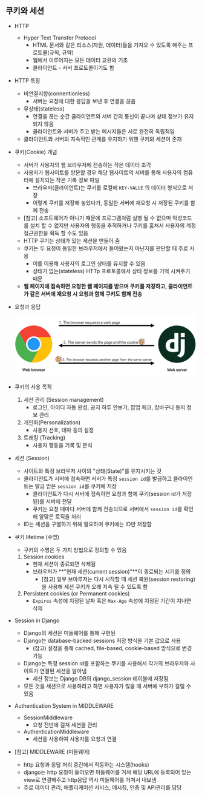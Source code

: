 ## 쿠키와 세션

* HTTP
  
  * Hyper Text Transfer Protocol
    * HTML 문서와 같은 리소스(자원, 데이터)들을 가져오 수 있도록 해주는 프로토콜(규칙, 규약)
    * 웹에서 이루어지는 모든 데이터 교환의 기초
    * 클라이언트 - 서버 프로토콜이기도 함

* HTTP 특징
  
  * 비연결지향(connentionless)
    * 서버는 요청에 대한 응답을 보낸 후 연결을 끊음
  * 무상태(stateless)
    * 연결을 끊는 순간 클라이언트와  서버 간의 통신이 끝나며 상태 정보가 유지되지 않음
    * 클라이언트와 서버가 주고 받는 메시지들은 서로 완전히 독립적임
  * 클라이언트와 서버의 지속적인 관계를 유지하기 위핸 쿠키와 세션이 존재

* 쿠키(Cookie) 개념
  
  * 서버가 사용자의 웹 브라우저에 전송하는 작은 데이터 조각
  * 사용자가 웹사이트를 방문할 경우 해당 웹사이트의 서버를 통해 사용자의 컴퓨터에 설치되는 작은 기록 정보 파일
    * 브라우저(클라이언트)는 쿠키를 로컬에 `KEY-VALUE` 의 데이터 형식으로 저장
    * 이렇게 쿠키를 저장해 놓았다가, 동일한 서버에 재요청 시 저장된 쿠키를 함께 전송
  * [참고]  소프트웨어가 아니기 때문에 프로그램처럼 실행 될 수 없으며 악성코드를 설치 할 수 없지만 사용자의 행동을 추적하거나 쿠키를 훔쳐서 사용자의 계정 접근권한을 획득 할 수도 있음
  * HTTP 쿠기는 상태가 있는 세션을 만들어 줌
  * 쿠키는 두 요청이 동일한 브라우저에서 들어왔는지 아닌지를 판단할 때 주로 사용
    * 이를 이용해 사용자의 로그인 상태를 유지할 수 있음
    * 상태가 없는(stateless) HTTp 프로토콜에서 상태 정보를 기억 시켜주기 때문
  * **웹 페이지에 접속하면 요청한 웹 페이지를 받으며 쿠키를 저장하고, 클라이언트가 같은 서버에 재요청 시 요청과 함께 쿠키도 함께 전송**

* 요청과 응답
  
  ![image-20220527111651717](02_쿠키와_세션.assets/image-20220527111651717.png)

* 쿠키의 사용 목적
  
  1. 세션 관리 (Session management)
     * 로그인, 아이디 자동 완성, 공지 하루 안보기, 팝업 페크, 장바구니 등의 정보 관리
  2. 개인화(Personalization)
     * 사용자 선호, 테마 등의 설정
  3. 트래킹 (Tracking)
     * 사용자 행동을 기록 및 분석

* 세션 (Session)
  
  * 사이트와 특정 브라우저 사이의 "상태(State)"를 유지시키는 것
  * 클라이언트가 서버에 접속하면 서버가 특정 `session id`를 발급하고 클라이언트는 발급 받은 `session id`를 쿠키에 저장
    * 클라이언트가 다시 서버에 접속하면 요청과 함께 쿠키(session id가 저장된)를 서버에 전달
    * 쿠키는 요청 때마다 서버에 함께 전송되므로 서버에서 `session id`를 확인해 알맞은 로직을 처리
  * ID는 세션을 구별하기 위해 필요하며 쿠키에는 ID만 저장함

* 쿠키 lifetime (수명)
  
  * 쿠키의 수명은 두 가지 방법으로 정의할 수 있음
  1. Session cookies
     * 현재 세션이 종료되면 삭제됨
     * 브라우저가 **"현재 세션(current session)"**이 종료되는 시기를 정의
       * [참고] 일부 브아루저는 다시 시작할 때 세션 복원(session restoring)을 사용해 세션 쿠키가 오래 지속 될 수 있도록 함
  2. Persistent cookies (or Permanent cookies)
     * `Expires` 속성에 지정된 날짜 혹은 `Max-Age` 속성에 지정된 기간이 지나면 삭제

* Session in Django
  
  * Django의 세션은 미들웨어를 통해 구현된
  * Django는 database-backed sessions 저장 방식을 기본 값으로 사용
    * (참고) 설정을 통해 cached, file-based, cookie-based 방식으로 변경 가능
  * Django는 특정 session id를 포함하는 쿠키를 사용해서 각가의 브라우저와 사이트가 연결된 세션을 알아냄
    * 세션 정보는 Django DB의 django_session 테이블에 저장됨
  * 모든 것을 세션으로 사용하려고 하면 사용자가 많을 때 서버에 부하가 걸릴 수 있음

* Authentication System in MIDDLEWARE
  
  * SessionMiddleware
    * 요청 전반에 걸쳐 세션을 관리
  * AuthenticationMiddleware
    * 세션을 사용하여 사용자를 요청과 연결

* [참고] MIDDLEWARE (미들웨어)
  
  * http 요청과 응답 처리 중간에서 작동하는 시스템(hooks)
  * django는 http 요청이 들어오면 미들웨어를 거쳐 해당 URL에 등록되어 있는 view로 연결해주고 http응답 역시 미들웨어를 거쳐서 내보냄
  * 주로 데이터 관리, 애플리케이션 서비스, 메시징, 인증 및 API관리를 담당